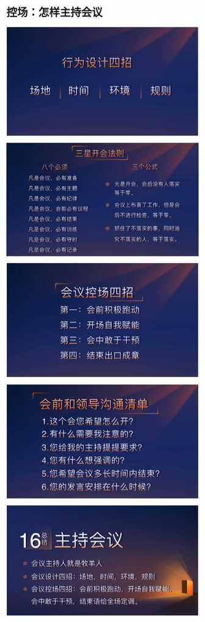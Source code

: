# 控场：怎样主持会议



![](../../.gitbook/assets/image%20%2866%29.png)



![](../../.gitbook/assets/image%20%2876%29.png)



![](../../.gitbook/assets/image%20%288%29.png)



![](../../.gitbook/assets/image%20%2885%29.png)



![](../../.gitbook/assets/image%20%2836%29.png)




